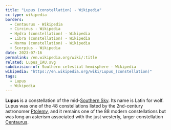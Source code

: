 ```yaml
---
title: "Lupus (constellation) - Wikipedia"
cc-type: wikipedia
borders:
  - Centaurus - Wikipedia
  - Circinus - Wikipedia
  - Hydra (constellation) - Wikipedia
  - Libra (constellation) - Wikipedia
  - Norma (constellation) - Wikipedia
  - Scorpius - Wikipedia
date: 2023-07-16
permalink: /en.wikipedia.org/wiki/:title
related: Lupus_IAU.svg
subdivision-of: Southern celestial hemisphere - Wikipedia
wikipedia: "https://en.wikipedia.org/wiki/Lupus_(constellation)"
tags:
  - Lupus
  - Wikipedia
---
```

**Lupus** is a constellation of the mid-[Southern Sky](/en.wikipedia.org/wiki/Southern_celestial_hemisphere). Its name is Latin for wolf. Lupus was one of the 48 constellations listed by the 2nd-century astronomer [Ptolemy](/en.wikipedia.org/wiki/Ptolemy), and it remains one of the 88 modern constellations but was long an asterism associated with the just westerly, larger constellation [Centaurus](/en.wikipedia.org/wiki/Centaurus).